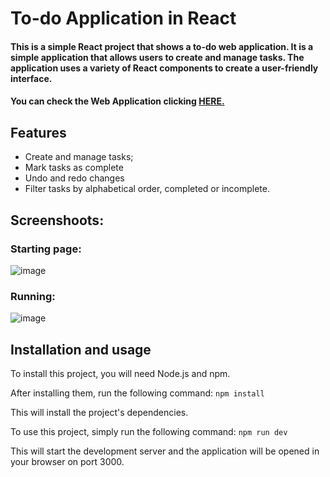 # To-do Application in React
#### This is a simple React project that shows a to-do web application. It is a simple application that allows users to create and manage tasks. The application uses a variety of React components to create a user-friendly interface.
#### You can check the Web Application clicking <a href="https://pedrosmaxy.github.io/To-do_React/" target="_blank">HERE.</a>

## Features
* Create and manage tasks;
* Mark tasks as complete
* Undo and redo changes
* Filter tasks by alphabetical order, completed or incomplete.

## Screenshoots:

### Starting page:

![image](https://github.com/PedroSmaxY/To-do_React/assets/127573080/5cded6dd-a59a-4672-bf36-e0428e24bd08)

### Running: 

![image](https://github.com/PedroSmaxY/To-do_React/assets/127573080/90abbd5c-2088-4195-8b74-e154ffdf732b)



 
## Installation and usage
To install this project, you will need Node.js and npm. 

After installing them, run the following command: `npm install`

This will install the project's dependencies.
 
To use this project, simply run the following command: `npm run dev`

This will start the development server and the application will be opened in your browser on port 3000.
